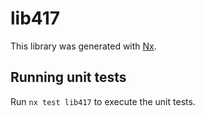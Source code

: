 # lib417

This library was generated with [Nx](https://nx.dev).

## Running unit tests

Run `nx test lib417` to execute the unit tests.
